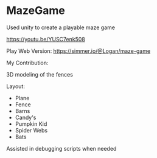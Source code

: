 # MazeGame
Used unity to create a playable maze game

https://youtu.be/YUSC7enk508

Play Web Version: https://simmer.io/@Logan/maze-game

My Contribution: 

3D modeling of the fences

Layout:
- Plane
- Fence
- Barns
- Candy's 
- Pumpkin Kid 
- Spider Webs
- Bats

Assisted in debugging scripts when needed
